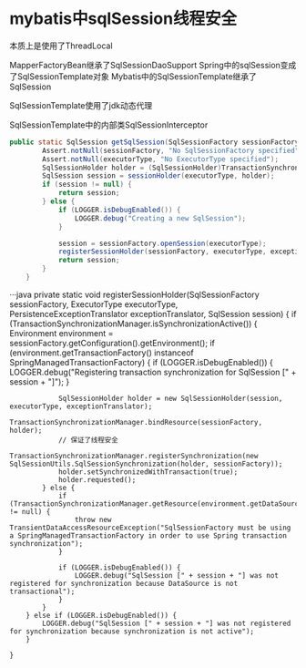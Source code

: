 # mybatis中sqlSession线程安全

本质上是使用了ThreadLocal

MapperFactoryBean继承了SqlSessionDaoSupport
Spring中的sqlSession变成了SqlSessionTemplate对象
Mybatis中的SqlSessionTemplate继承了SqlSession

SqlSessionTemplate使用了jdk动态代理

SqlSessionTemplate中的内部类SqlSessionInterceptor
```java
public static SqlSession getSqlSession(SqlSessionFactory sessionFactory, ExecutorType executorType, PersistenceExceptionTranslator exceptionTranslator) {
        Assert.notNull(sessionFactory, "No SqlSessionFactory specified");
        Assert.notNull(executorType, "No ExecutorType specified");
        SqlSessionHolder holder = (SqlSessionHolder)TransactionSynchronizationManager.getResource(sessionFactory);
        SqlSession session = sessionHolder(executorType, holder);
        if (session != null) {
            return session;
        } else {
            if (LOGGER.isDebugEnabled()) {
                LOGGER.debug("Creating a new SqlSession");
            }

            session = sessionFactory.openSession(executorType);
            registerSessionHolder(sessionFactory, executorType, exceptionTranslator, session);
            return session;
        }
    }
```

···java
 private static void registerSessionHolder(SqlSessionFactory sessionFactory, ExecutorType executorType, PersistenceExceptionTranslator exceptionTranslator, SqlSession session) {
        if (TransactionSynchronizationManager.isSynchronizationActive()) {
            Environment environment = sessionFactory.getConfiguration().getEnvironment();
            if (environment.getTransactionFactory() instanceof SpringManagedTransactionFactory) {
                if (LOGGER.isDebugEnabled()) {
                    LOGGER.debug("Registering transaction synchronization for SqlSession [" + session + "]");
                }

                SqlSessionHolder holder = new SqlSessionHolder(session, executorType, exceptionTranslator);
                TransactionSynchronizationManager.bindResource(sessionFactory, holder);
                // 保证了线程安全
                TransactionSynchronizationManager.registerSynchronization(new SqlSessionUtils.SqlSessionSynchronization(holder, sessionFactory));
                holder.setSynchronizedWithTransaction(true);
                holder.requested();
            } else {
                if (TransactionSynchronizationManager.getResource(environment.getDataSource()) != null) {
                    throw new TransientDataAccessResourceException("SqlSessionFactory must be using a SpringManagedTransactionFactory in order to use Spring transaction synchronization");
                }

                if (LOGGER.isDebugEnabled()) {
                    LOGGER.debug("SqlSession [" + session + "] was not registered for synchronization because DataSource is not transactional");
                }
            }
        } else if (LOGGER.isDebugEnabled()) {
            LOGGER.debug("SqlSession [" + session + "] was not registered for synchronization because synchronization is not active");
        }

    }
```